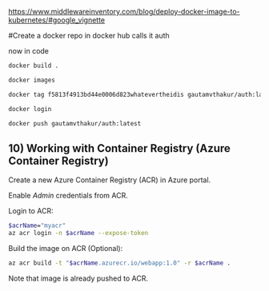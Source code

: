 https://www.middlewareinventory.com/blog/deploy-docker-image-to-kubernetes/#google_vignette

#Create a docker repo in docker hub calls it auth 

now in code 
```bash
docker build .

docker images

docker tag f5813f4913bd44e0006d823whatevertheidis gautamvthakur/auth:latest

docker login 

docker push gautamvthakur/auth:latest
```

## 10) Working with Container Registry (Azure Container Registry)
Create a new Azure Container Registry (ACR) in Azure portal.

Enable *Admin* credentials from ACR.

Login to ACR:

```bash
$acrName="myacr"
az acr login -n $acrName --expose-token
```

Build the image on ACR (Optional):

```bash
az acr build -t "$acrName.azurecr.io/webapp:1.0" -r $acrName .
```

Note that image is already pushed to ACR.
